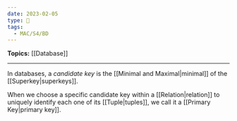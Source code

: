 ```yaml
---
date: 2023-02-05
type: 🧠
tags:
  - MAC/S4/BD
---
```


**Topics:** [[Database]]

---

In databases, a _candidate key_ is the [[Minimal and Maximal|minimal]] of the [[Superkey|superkeys]].

When we choose a specific candidate key within a [[Relation|relation]] to uniquely identify each one of its [[Tuple|tuples]], we call it a [[Primary Key|primary key]].
